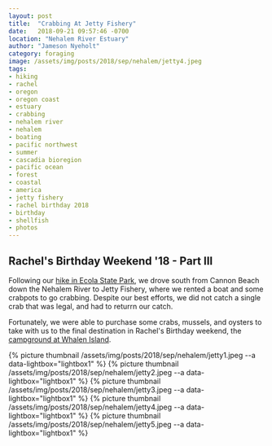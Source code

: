 ```yaml
---
layout: post
title:  "Crabbing At Jetty Fishery"
date:   2018-09-21 09:57:46 -0700
location: "Nehalem River Estuary"
author: "Jameson Nyeholt"
category: foraging
image: /assets/img/posts/2018/sep/nehalem/jetty4.jpeg
tags:
- hiking
- rachel
- oregon
- oregon coast
- estuary
- crabbing
- nehalem river
- nehalem
- boating
- pacific northwest
- summer
- cascadia bioregion
- pacific ocean
- forest
- coastal
- america
- jetty fishery
- rachel birthday 2018
- birthday
- shellfish
- photos
---
```


## Rachel's Birthday Weekend '18 - Part III  

Following our [hike in Ecola State Park](/weblog/hiking/2018/09/21/rachel-birthday-ecola-hiking.html), we drove south from Cannon Beach down the Nehalem River to Jetty Fishery, where we rented a boat and some crabpots to go crabbing. <!--more-->  Despite our best efforts, we did not catch a single crab that was legal, and had to returrn our catch.  

Fortunately, we were able to purchase some crabs, mussels, and oysters to take with us to the final destination in Rachel's Birthday weekend, the [campground at Whalen Island](/weblog/camping/2018/09/23/whalen-island-2018.html).

{% picture thumbnail /assets/img/posts/2018/sep/nehalem/jetty1.jpeg --a data-lightbox="lightbox1" %}
{% picture thumbnail /assets/img/posts/2018/sep/nehalem/jetty2.jpeg --a data-lightbox="lightbox1" %}
{% picture thumbnail /assets/img/posts/2018/sep/nehalem/jetty3.jpeg --a data-lightbox="lightbox1" %}
{% picture thumbnail /assets/img/posts/2018/sep/nehalem/jetty4.jpeg --a data-lightbox="lightbox1" %}
{% picture thumbnail /assets/img/posts/2018/sep/nehalem/jetty5.jpeg --a data-lightbox="lightbox1" %}
